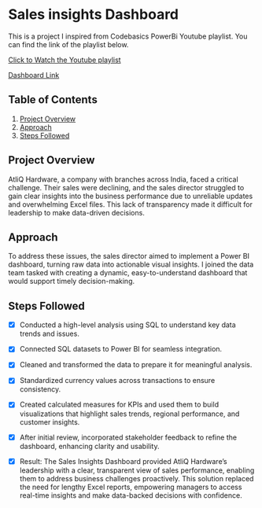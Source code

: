 # Sales insights Dashboard

This is a project I inspired from Codebasics PowerBi Youtube playlist. You can find the link of the playlist below.

[Click to Watch the Youtube playlist](https://youtu.be/9QiZ0-HZG_A?si=xOvmUopErotgwheV)

[Dashboard Link](https://project.novypro.com/OnAgeO)


## Table of Contents

1. [Project Overview](#project-overview)
2. [Approach](#Approach)
3. [Steps Followed](#Steps-followed)


## Project Overview
AtliQ Hardware, a company with branches across India, faced a critical challenge. Their sales were declining, and the sales director struggled to gain clear insights into the business performance due to unreliable updates and overwhelming Excel files. This lack of transparency made it difficult for leadership to make data-driven decisions.

## Approach 
To address these issues, the sales director aimed to implement a Power BI dashboard, turning raw data into actionable visual insights. I joined the data team tasked with creating a dynamic, easy-to-understand dashboard that would support timely decision-making.

## Steps Followed 

- [x] Conducted a high-level analysis using SQL to understand key data trends and issues.
- [x] Connected SQL datasets to Power BI for seamless integration.
- [x] Cleaned and transformed the data to prepare it for meaningful analysis.
- [x] Standardized currency values across transactions to ensure consistency.
- [x] Created calculated measures for KPIs and used them to build visualizations that highlight sales trends, regional performance, and customer insights.
- [x] After initial review, incorporated stakeholder feedback to refine the dashboard, enhancing clarity and usability.
- [x] Result: The Sales Insights Dashboard provided AtliQ Hardware’s leadership with a clear, transparent view of sales performance, enabling them to address business challenges proactively. This solution replaced the need for lengthy Excel reports, empowering managers to access real-time insights and make data-backed decisions with confidence.



